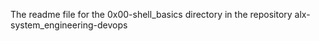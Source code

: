 The readme file for the 0x00-shell_basics directory in the repository alx-system_engineering-devops
